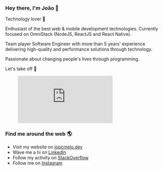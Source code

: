 
### Hey there, I'm João 👋
Technology lover 💛

Enthusiast of the best web & mobile development technologies. Currently focused on OmniStack (NodeJS, ReactJS and React Native).

Team player Software Engineer with more than 5 years' experience delivering high-quality and performance solutions through technology.

Passionate about changing people's lives through programming.

Let's take off 🚀

<figure><embed src="https://wakatime.com/share/@jopcmelo/26848f39-0860-463e-9dbd-1ce4d5d5964d.svg"></embed></figure>

### Find me around the web 🌎
- Visit my website on [jopcmelo.dev](https://jopcmelo.dev)
- Wave me a hi on [LinkedIn](https://www.linkedin.com/in/joaopcm/)
- Follow my activity on [StackOverflow](https://stackoverflow.com/users/15531692/jo%c3%a3o-melo)
- Follow me on [Instagram](www.instagram.com/jopcmelo/)
